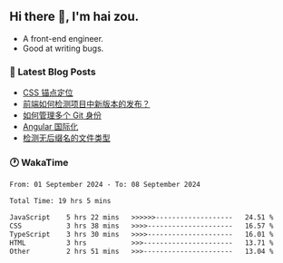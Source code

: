 ## Hi there 👋, I'm hai zou.

- A front-end engineer.
- Good at writing bugs.

### 📖 Latest Blog Posts
<!-- BLOG-POST-LIST:START -->
- [CSS 锚点定位](https://blog.izou.top/css/anchor-position/)
- [前端如何检测项目中新版本的发布？](https://blog.izou.top/angular/version-update/)
- [如何管理多个 Git 身份](https://blog.izou.top/git/multi-git-identity/)
- [Angular 国际化](https://blog.izou.top/angular/i18n/)
- [检测无后缀名的文件类型](https://blog.izou.top/js/filetype-check/)
<!-- BLOG-POST-LIST:END -->

### 🕐 WakaTime
<!--START_SECTION:waka-->

```txt
From: 01 September 2024 - To: 08 September 2024

Total Time: 19 hrs 5 mins

JavaScript    5 hrs 22 mins   >>>>>>-------------------   24.51 %
CSS           3 hrs 38 mins   >>>>---------------------   16.57 %
TypeScript    3 hrs 30 mins   >>>>---------------------   16.01 %
HTML          3 hrs           >>>----------------------   13.71 %
Other         2 hrs 51 mins   >>>----------------------   13.04 %
```

<!--END_SECTION:waka-->
